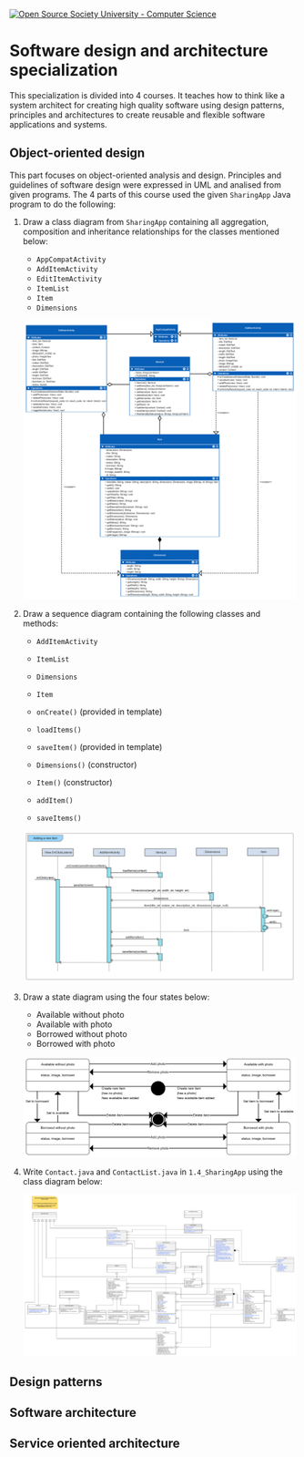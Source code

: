 [![Open Source Society University - Computer Science](https://img.shields.io/badge/OSSU-computer--science-blue.svg)](https://github.com/ossu/computer-science)

# Software design and architecture specialization

This specialization is divided into 4 courses. It teaches how to think like a system architect for creating high quality software using design patterns, principles and architectures to create reusable and flexible software applications and systems.

## Object-oriented design

This part focuses on object-oriented analysis and design. Principles and guidelines of software design were expressed in UML and analised from given programs. The 4 parts of this course used the given `SharingApp` Java program to do the following:

1. Draw a class diagram from `SharingApp` containing all aggregation, composition and inheritance relationships for the classes mentioned below:

    + `AppCompatActivity`
    + `AddItemActivity`
    + `EditItemActivity`
    + `ItemList`
    + `Item`
    + `Dimensions`

    <p align="center">
    <img src="https://github.com/rokobo/Software-Design-and-Architecture/blob/main/images/1.1_ClassDiagram.png?raw=true"/>
    </p>

2. Draw a sequence diagram containing the following classes and methods:

    + `AddItemActivity`
    + `ItemList`
    + `Dimensions`
    + `Item`

    + `onCreate()`  (provided in template)
    + `loadItems()`
    + `saveItem()`  (provided in template)
    + `Dimensions()` (constructor)
    + `Item()` (constructor)
    + `addItem()`
    + `saveItems()`

    <p align="center">
    <img src="https://github.com/rokobo/Software-Design-and-Architecture/blob/main/images/1.2_SequenceDiagram.png?raw=true"/>
    </p>

3. Draw a state diagram using the four states below:

    + Available without photo
    + Available with photo
    + Borrowed without photo
    + Borrowed with photo

    <p align="center">
    <img src="https://github.com/rokobo/Software-Design-and-Architecture/blob/main/images/1.3_StateDiagram.png?raw=true"/>
    </p>

4. Write `Contact.java` and `ContactList.java` in `1.4_SharingApp` using the class diagram below:

    <p align="center">
    <img src="https://github.com/rokobo/Software-Design-and-Architecture/blob/main/images/1.4_ClassDiagram.png?raw=true"/>
    </p>


## Design patterns



## Software architecture



## Service oriented architecture
